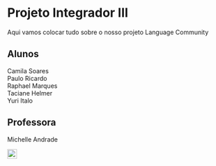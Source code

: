 # Projeto Integrador III

Aqui vamos colocar tudo sobre o nosso projeto Language Community

## Alunos
Camila Soares <br>
Paulo Ricardo  <br>
Raphael Marques  <br>
Taciane Helmer  <br>
Yuri Italo  <br>

## Professora
Michelle Andrade

<a href="mailto:languagecommunitytech@gmail.com">
  <img align="left" alt="Language Community Email" width="22px" src="https://cdn.jsdelivr.net/npm/simple-icons@v3/icons/gmail.svg" />
</a>
